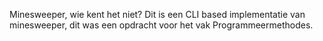 Minesweeper, wie kent het niet? Dit is een CLI based implementatie van minesweeper, dit was een opdracht voor het vak Programmeermethodes.
